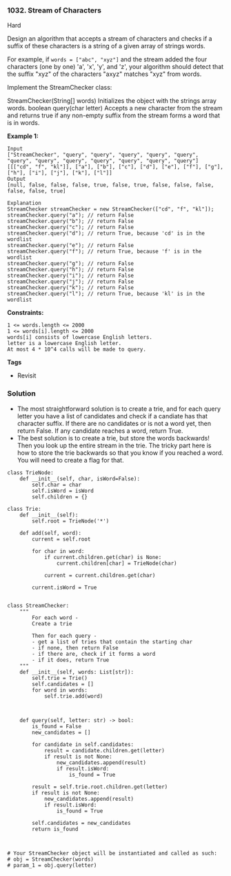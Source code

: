 ### 1032. Stream of Characters
Hard

Design an algorithm that accepts a stream of characters and checks if a suffix of these characters is a string of a given array of strings words.

For example, if `words = ["abc", "xyz"]` and the stream added the four characters (one by one) 'a', 'x', 'y', and 'z', your algorithm should detect that the suffix "xyz" of the characters "axyz" matches "xyz" from words.

Implement the StreamChecker class:

StreamChecker(String[] words) Initializes the object with the strings array words.
boolean query(char letter) Accepts a new character from the stream and returns true if any non-empty suffix from the stream forms a word that is in words.

**Example 1:**
```
Input
["StreamChecker", "query", "query", "query", "query", "query", "query", "query", "query", "query", "query", "query", "query"]
[[["cd", "f", "kl"]], ["a"], ["b"], ["c"], ["d"], ["e"], ["f"], ["g"], ["h"], ["i"], ["j"], ["k"], ["l"]]
Output
[null, false, false, false, true, false, true, false, false, false, false, false, true]

Explanation
StreamChecker streamChecker = new StreamChecker(["cd", "f", "kl"]);
streamChecker.query("a"); // return False
streamChecker.query("b"); // return False
streamChecker.query("c"); // return False
streamChecker.query("d"); // return True, because 'cd' is in the wordlist
streamChecker.query("e"); // return False
streamChecker.query("f"); // return True, because 'f' is in the wordlist
streamChecker.query("g"); // return False
streamChecker.query("h"); // return False
streamChecker.query("i"); // return False
streamChecker.query("j"); // return False
streamChecker.query("k"); // return False
streamChecker.query("l"); // return True, because 'kl' is in the wordlist
``` 

**Constraints:**
```
1 <= words.length <= 2000
1 <= words[i].length <= 2000
words[i] consists of lowercase English letters.
letter is a lowercase English letter.
At most 4 * 10^4 calls will be made to query.
```

**Tags**
- Revisit


### Solution
- The most straightforward solution is to create a trie, and for each query letter you have a list of candidates and check if a candiate has that character suffix. If there are no candidates or is not a word yet, then return False. If any candidate reaches a word, return True.
- The best solution is to create a trie, but store the words backwards! Then you look up the entire stream in the trie. The tricky part here is how to store the trie backwards so that you know if you reached a word. You will need to create a flag for that.
```
class TrieNode:
    def __init__(self, char, isWord=False):
        self.char = char
        self.isWord = isWord
        self.children = {}

class Trie:
    def __init__(self):
        self.root = TrieNode('*')
    
    def add(self, word):
        current = self.root
        
        for char in word:
            if current.children.get(char) is None:
                current.children[char] = TrieNode(char)
            
            current = current.children.get(char)
        
        current.isWord = True
        
    
class StreamChecker:
    """
        For each word - 
        Create a trie
        
        Then for each query -
        - get a list of tries that contain the starting char
        - if none, then return False
        - if there are, check if it forms a word
        - if it does, return True
    """
    def __init__(self, words: List[str]):
        self.trie = Trie()
        self.candidates = []
        for word in words:
            self.trie.add(word)
        
        

    def query(self, letter: str) -> bool:
        is_found = False
        new_candidates = []
        
        for candidate in self.candidates:
            result = candidate.children.get(letter)
            if result is not None:
                new_candidates.append(result)
                if result.isWord:
                    is_found = True
        
        result = self.trie.root.children.get(letter) 
        if result is not None:
            new_candidates.append(result)
            if result.isWord:
                is_found = True
        
        self.candidates = new_candidates
        return is_found
        


# Your StreamChecker object will be instantiated and called as such:
# obj = StreamChecker(words)
# param_1 = obj.query(letter)
```
